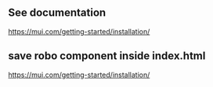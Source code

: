## See documentation

https://mui.com/getting-started/installation/


## save robo component inside index.html

https://mui.com/getting-started/installation/
